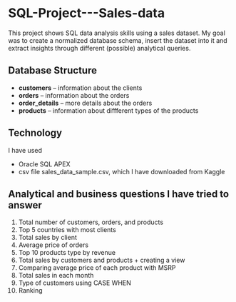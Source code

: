 # SQL-Project---Sales-data
This project shows SQL data analysis skills using a sales dataset. My goal was to create a normalized database schema, insert the dataset into it and extract insights through different (possible) analytical queries.

## Database Structure
- **customers** – information about the clients
- **orders** – information about the orders
- **order_details** – more details about the orders
- **products** – information about diffferent types of the products

## Technology
I have used 
- Oracle SQL APEX
- csv file sales_data_sample.csv, which I have downloaded from Kaggle

## Analytical and business questions I have tried to answer
1. Total number of customers, orders, and products  
2. Top 5 countries with most clients
3. Total sales by client
4. Average price of orders
5. Top 10 products type by revenue
6. Total sales by customers and products + creating a view
7. Comparing average price of each product with MSRP
8. Total sales in each month
9. Type of customers using CASE WHEN
10. Ranking

